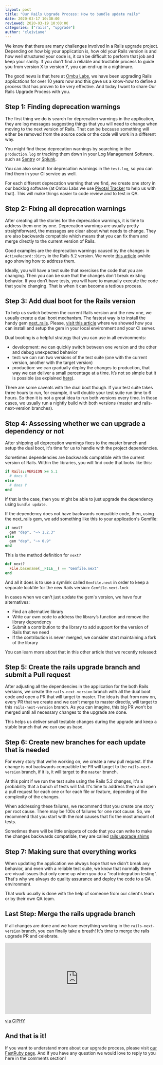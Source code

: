 ```yaml
---
layout: post
title: "Our Rails Upgrade Process: How to bundle update rails"
date: 2020-03-17 10:30:00
reviewed: 2020-03-19 10:00:00
categories: ["rails", "upgrade"]
author: "cleiviane"
---
```


We know that there are many challenges involved in a Rails upgrade project. Depending on how big your application is, how old your Rails version is and how well structured your code is, it can be difficult to perform that job and keep your sanity. If you don't find a reliable and trustable process to guide you from version X to version Y, you can end-up in a nightmare.

The good news is that here at [Ombu Labs](https://www.ombulabs.com/), we have been upgrading Rails applications for over 10 years now and this gave us a know-how to define a process that has proven to be very effective. And today I want to share Our Rails Upgrade Process with you.

<!--more-->

## Step 1: Finding deprecation warnings

The first thing we do is search for deprecation warnings in the application, they are log messages suggesting things that you will need to change when moving to the next version of Rails. That can be because something will either be removed from the source code or the code will work in a different way.

You might find these deprecation warnings by searching in the `production.log` or tracking them down in your Log Management Software, such as [Sentry](https://sentry.io/) or [Splunk](https://www.splunk.com).

You can also search for deprecation warnings in the `test.log`, so you can find them in your CI service as well.

For each different deprecation warning that we find, we create one story in our backlog software (at Ombu Labs we use [Pivotal Tracker](pivotaltracker.com) to help us with that). This will make things easier to code review and to test in QA.

## Step 2: Fixing all deprecation warnings

After creating all the stories for the deprecation warnings, it is time to address them one by one. Deprecation warnings are usually pretty straightforward, the messages are clear about what needs to change. They are also backwards compatible which means that you can fix them and merge directly to the current version of Rails.

Good examples are the deprecation warnings caused by the changes in `ActiveRecord::Dirty` in the Rails 5.2 version. We wrote [this article](https://www.fastruby.io/blog/rails/upgrades/active-record-5-1-api-changes.html) awhile ago showing how to address them.

Ideally, you will have a test suite that exercises the code that you are changing. Then you can be sure that the changes don’t break existing behavior. If you don’t have tests, you will have to manually execute the code that you’re changing. That is when it can become a tedious process.

## Step 3: Add dual boot for the Rails version

To help us switch between the current Rails version and the new one, we usually create a dual boot mechanism. The fastest way is to install the handy gem [next_rails](https://github.com/fastruby/next_rails). Please, [visit this article](https://www.fastruby.io/blog/upgrade-rails/dual-boot/dual-boot-with-rails-6-0-beta.html) where we showed how you can install and setup the gem in your local environment and your CI server.

Dual booting is a helpful strategy that you can use in all environments:

- development: we can quickly switch between one version and the other and debug unexpected behavior
- test: we can run two versions of the test suite (one with the current version, another with the target version)
- production: we can gradually deploy the changes to production, that way we can deliver a small percentage at a time. It’s not so simple but it is possible (as explained [here](http://recursion.org/incremental-rails-upgrade)).

There are some caveats with the dual boot though. If your test suite takes three hours to run, for example, it will double your test suite run time to 6 hours. So then it is not a great idea to run both versions every time. In those cases, we usually run a nightly build with both versions (master and rails-next-version branches).

## Step 4: Assessing whether we can upgrade a dependency or not

After shipping all deprecation warnings fixes to the master branch and setup the dual boot, it's time for us to handle with the project dependencies.

Sometimes dependencies are backwards compatible with the current version of Rails. Within the libraries, you will find code that looks like this:

```ruby
if Rails::VERSION >= 5.1
  # does X
else
  # does Y
end
```

If that is the case, then you might be able to just upgrade the dependency using `bundle update`.

If the dependency does not have backwards compatible code, then, using the next_rails gem, we add something like this to your application's Gemfile:

```ruby
if next?
  gem "dep", "~> 1.2.3"
else
  gem "dep", "~> 0.9"
end
```

This is the method definition for `next?`

```ruby
def next?
  File.basename(__FILE__) == "Gemfile.next"
end
```

And all it does is to use a symlink called `Gemfile.next` in order to keep a separate lockfile for the new Rails version: `Gemfile.next.lock`

In cases when we can't just update the gem's version, we have four alternatives:

- Find an alternative library
- Write our own code to address the library’s function and remove the library dependency
- Submit a contribution to the library to add support for the version of Rails that we need
- If the contribution is never merged, we consider start maintaining a fork of the library

You can learn more about that in this other article that we recently released: <LINK HERE>

## Step 5: Create the rails upgrade branch and submit a Pull request

After adjusting all the dependencies in the application for the both Rails versions, we create the `rails-next-version` branch with all the dual boot code and open a PR that will target to master. The idea is that from now on, every PR that we create and we can't merge to master directly, will target to this `rails-next-version` branch. As you can imagine, this big PR won't be merged until all necessary changes to the upgrade are done.

This helps us deliver small testable changes during the upgrade and keep a stable branch that we can use as base.

## Step 6: Create new branches for each update that is needed

For every story that we're working on, we create a new pull request. If the change is not backwards compatible the PR will target to the `rails-next-version` branch, if it is, it will target to the `master` branch.

At this point if we run the test suite using the Rails 5.2 changes, it's a probability that a bunch of tests will fail. It's time to address them and open a pull request for each one or for each file or feature, depending of the complexity of the changes.

When addressing these failures, we recommend that you create one story per root cause. There may be 100s of failures for one root cause. So, we recommend that you start with the root causes that fix the most amount of tests.

Sometimes there will be little snippets of code that you can write to make the changes backwards compatible, they are called [rails upgrade shims](https://medium.com/@ujjawal.dixit/what-is-a-shim-72d9ac5d8620)

## Step 7: Making sure that everything works

When updating the application we always  hope that we didn't break any behavior, and even with a reliable test suite, we know that normally there are visual issues that only come up when you do a "real integration testing". That's why we always do quality assurance and deploy the code to a QA environment.

That work usually is done with the help of someone from our client's team or by their own QA team.

## Last Step:  Merge the rails upgrade branch

If all changes are done and we have everything working in the `rails-next-version` branch, you can finally take a breath!
It's time to merge the rails upgrade PR and celebrate.

<iframe src="https://giphy.com/embed/KYElw07kzDspaBOwf9" width="480" height="234" frameBorder="0" class="giphy-embed" allowFullScreen></iframe><p><a href="https://giphy.com/gifs/the-office-dunder-mifflin-KYElw07kzDspaBOwf9">via GIPHY</a></p>

## And that is it!

If you want to understand more about our upgrade process, please visit [our FastRuby page](https://www.fastruby.io).
And if you have any question we would love to reply to you here in the comments section!
